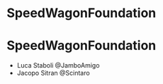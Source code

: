 # SpeedWagonFoundation
# SpeedWagonFoundation
* Luca Staboli      @JamboAmigo
* Jacopo Sitran    @Scintaro